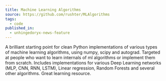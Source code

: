 ```yaml
---
title: Machine Learning Algorithms
source: https://github.com/rushter/MLAlgorithms
tags:
  - code
published_in:
  - unhingedoryx-news-feature
---
```


A brilliant starting point for clean Python implementations of various types of machine learning algorithms, using numpy, scipy and autograd. Targeted at people who want to learn internals of ml algorithms or implement them from scratch. Includes implementations for various Deep Learning networks (MLP, CNN, RNN, LSTM), Linear regression, Random Forests and several other algorithms. Great learning resource.
